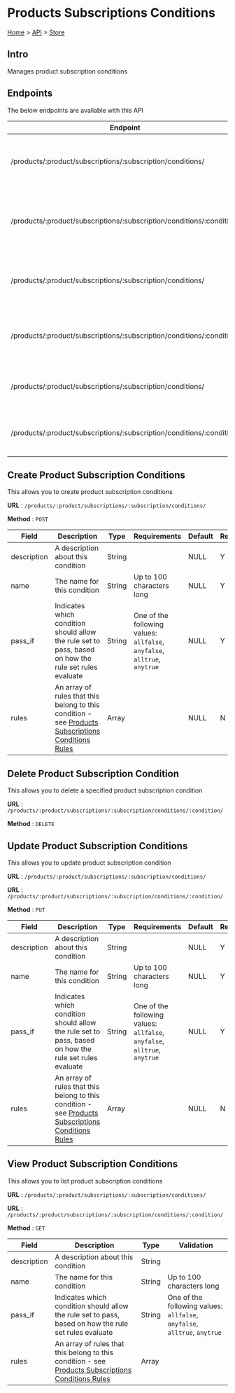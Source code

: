 # Products Subscriptions Conditions
[Home](../../index.md) > [API](../index.md) > [Store](index.md)
## Intro
Manages product subscription conditions
## Endpoints
The below endpoints are available with this API

| Endpoint | Method | Description | |
| --- | --- | --- | --- |
| /products/:product/subscriptions/:subscription/conditions/ | POST | This allows you to create product subscription conditions | [Details](#create-product-subscription-conditions) |
| /products/:product/subscriptions/:subscription/conditions/:condition/ | DELETE | This allows you to delete a specified product subscription condition | [Details](#delete-product-subscription-condition) |
| /products/:product/subscriptions/:subscription/conditions/ | PUT | This allows you to update product subscription condition | [Details](#update-product-subscription-conditions) |
| /products/:product/subscriptions/:subscription/conditions/:condition/ | PUT | This allows you to update product subscription condition | [Details](#update-product-subscription-conditions) |
| /products/:product/subscriptions/:subscription/conditions/ | GET | This allows you to list product subscription conditions | [Details](#view-product-subscription-conditions) |
| /products/:product/subscriptions/:subscription/conditions/:condition/ | GET | This allows you to list product subscription conditions | [Details](#view-product-subscription-conditions) |

## Create Product Subscription Conditions
This allows you to create product subscription conditions

**URL** : `/products/:product/subscriptions/:subscription/conditions/`

**Method** : `POST`

| Field | Description | Type | Requirements | Default | Required? | Conditional? |
| --- | --- | --- | --- | --- | --- | --- |
| description | A description about this condition | String |  | NULL | Y | N |
| name | The name for this condition | String | Up to 100 characters long | NULL | Y | N |
| pass_if | Indicates which condition should allow the rule set to pass, based on how the rule set rules evaluate | String | One of the following values: `allfalse`, `anyfalse`, `alltrue`, `anytrue` | NULL | Y | N |
| rules | An array of rules that this belong to this condition - see [Products Subscriptions Conditions Rules](Products_Subscriptions_Conditions_Rules.md#create-products-subscriptions-conditions-rules) | Array |  | NULL | N | N |

## Delete Product Subscription Condition
This allows you to delete a specified product subscription condition

**URL** : `/products/:product/subscriptions/:subscription/conditions/:condition/`

**Method** : `DELETE`

## Update Product Subscription Conditions
This allows you to update product subscription condition

**URL** : `/products/:product/subscriptions/:subscription/conditions/`

**URL** : `/products/:product/subscriptions/:subscription/conditions/:condition/`

**Method** : `PUT`

| Field | Description | Type | Requirements | Default | Required? | Conditional? |
| --- | --- | --- | --- | --- | --- | --- |
| description | A description about this condition | String |  | NULL | Y | N |
| name | The name for this condition | String | Up to 100 characters long | NULL | Y | N |
| pass_if | Indicates which condition should allow the rule set to pass, based on how the rule set rules evaluate | String | One of the following values: `allfalse`, `anyfalse`, `alltrue`, `anytrue` | NULL | Y | N |
| rules | An array of rules that this belong to this condition - see [Products Subscriptions Conditions Rules](Products_Subscriptions_Conditions_Rules.md#update-products-subscriptions-conditions-rules) | Array |  | NULL | N | N |

## View Product Subscription Conditions
This allows you to list product subscription conditions

**URL** : `/products/:product/subscriptions/:subscription/conditions/`

**URL** : `/products/:product/subscriptions/:subscription/conditions/:condition/`

**Method** : `GET`

| Field | Description | Type | Validation |
| --- | --- | --- | --- |
| description | A description about this condition | String |  |
| name | The name for this condition | String | Up to 100 characters long |
| pass_if | Indicates which condition should allow the rule set to pass, based on how the rule set rules evaluate | String | One of the following values: `allfalse`, `anyfalse`, `alltrue`, `anytrue` |
| rules | An array of rules that this belong to this condition - see [Products Subscriptions Conditions Rules](Products_Subscriptions_Conditions_Rules.md#view-products-subscriptions-conditions-rules) | Array |  |
